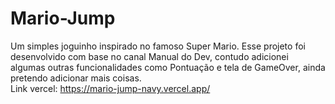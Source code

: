 # Mario-Jump

Um simples joguinho inspirado no famoso Super Mario.
Esse projeto foi desenvolvido com base no canal Manual do Dev, contudo adicionei algumas outras funcionalidades como Pontuação e tela de GameOver, ainda pretendo adicionar mais coisas.<br>
Link vercel: https://mario-jump-navy.vercel.app/
